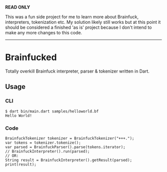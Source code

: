 **READ ONLY**

This was a fun side project for me to learn more about Brainfuck, interpreters, tokenization etc. My solution likely still works but at this point it should be considered a finished 'as is' project because I don't intend to make any more changes to this code.

---

# Brainfucked
Totally overkill Brainfuck interpreter, parser & tokenizer written in Dart.

## Usage
### CLI
```
$ dart bin/main.dart samples/helloworld.bf
Hello World!
```
### Code
```
BrainfuckTokenizer tokenizer = BrainfuckTokenizer("+++.");
var tokens = tokenizer.tokenize();
var parsed = BrainfuckParser().parse(tokens.iterator);
// BrainfuckInterpreter().run(parsed);
// OR:
String result = BrainfuckInterpreter().getResult(parsed);
print(result);
```
